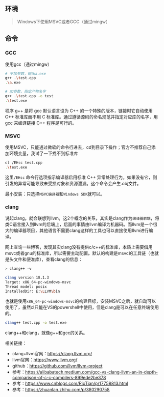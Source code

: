 ## 环境

> Windows下使用MSVC或者GCC（通过mingw）


## 命令

### GCC
使用gcc（通过mingw）
```sh
# 不加参数，输出a.exe
g++ .\test.cpp
.\a.exe

# 加参数，指定产物名字
g++ .\test.cpp -o test
.\test.exe
```

程序 g++ 是将 gcc 默认语言设为 C++ 的一个特殊的版本，链接时它自动使用 C++ 标准库而不用 C 标准库。通过遵循源码的命名规范并指定对应库的名字，用 gcc 来编译链接 C++ 程序是可行的。

### MSVC
使用MSVC，只能通过微软的命令行进去，cd到目录下操作；官方不推荐自己添加环境变量，我试了一下找不到标准库
```sh
cl /EHsc test.cpp
.\test.exe
```

这里`/EHsc` 命令行选项指示编译器启用标准 C++ 异常处理行为。如果没有它，则引发的异常可能导致未受损对象和资源泄漏。这个命令会产生.obj文件。

最小安装：只选择`MSVC编译器`和`Windows SDK`就可以。

### clang

说起clang，就会联想到llvm，这2个概念的关系，其实是clang作为`编译器前端`，将类C语言接入到llvm的后端上，后面的事情由llvm编译为机器码。而llvm是一个很大的编译器项目，其他语言不需要clang这样的工具也可以直接使用llvm进行编译。

网上查询一些博客，发现其实clang没有提供c/c++的标准库，本质上需要借用msvc或者gnu的标准库，所以需要主动配置。默认的构建是msvc的工具链（也就是头文件和便准库），查看clang的信息：

```sh
> clang++ -v

clang version 18.1.3
Target: x86_64-pc-windows-msvc
Thread model: posix
InstalledDir: E:\LLVM\bin
```

也就是使用`x86_64-pc-windows-msvc`的构建目标，安装MSVC之后，就自动可以使用了，虽然cl只能在VS的powershell中使用，但是clang是可以在任意终端使用的。

```sh
clang++ test.cpp -o test.exe
```

clang++和clang，就像g++和gcc的关系。

相关链接：
- clang+llvm官网：<https://clang.llvm.org/>
- llvm官网：<https://www.llvm.org/>
- github：<https://github.com/llvm/llvm-project>
- 参考：<https://alibabatech.medium.com/gcc-vs-clang-llvm-an-in-depth-comparison-of-c-c-compilers-899ede2be378>
- 参考：<https://www.cnblogs.com/RioTian/p/17758813.html>
- 参考：<https://zhuanlan.zhihu.com/p/380290758>